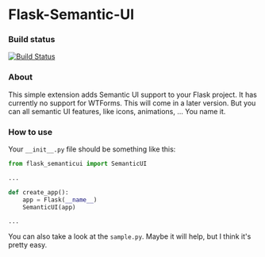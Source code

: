 # Flask-Semantic-UI

### Build status
[![Build Status](https://travis-ci.com/technikamateur/flask-semanticui.svg?token=Wquo1zyY6o7zisYoQDTw&branch=master)](https://travis-ci.com/technikamateur/flask-semanticui)

### About
This simple extension adds Semantic UI support to your Flask project. It has currently no support for WTForms. This will come in a later version. But you can all semantic UI features, like icons, animations, ... You name it.

### How to use
Your `__init__.py` file should be something like this:
```python
from flask_semanticui import SemanticUI

...

def create_app():
    app = Flask(__name__)
    SemanticUI(app)

...
```
You can also take a look at the `sample.py`. Maybe it will help, but I think it's pretty easy.

